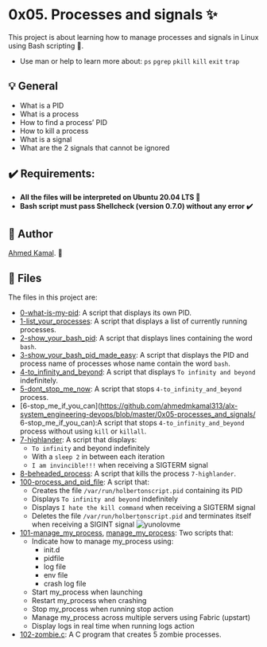 # 0x05. Processes and signals :sparkles:
This project is about learning how to manage processes and signals in Linux using Bash scripting 🐚.

- Use man or help to learn more about:
`ps`
`pgrep`
`pkill`
`kill`
`exit`
`trap`

## :bulb: General 
- What is a PID
- What is a process
- How to find a process’ PID
- How to kill a process
- What is a signal
- What are the 2 signals that cannot be ignored

## :heavy_check_mark: Requirements:
- **All the files will be interpreted on Ubuntu 20.04 LTS 🐧**
- **Bash script must pass Shellcheck (version 0.7.0) without any error ✔️**

## :bust_in_silhouette: Author
[Ahmed Kamal](https://github.com/ahmedmkamal313). 👋

## :file_folder: Files 
The files in this project are:

- [0-what-is-my-pid](https://github.com/ahmedmkamal313/alx-system_engineering-devops/blob/master/0x05-processes_and_signals/0-what-is-my-pid): A script that displays its own PID.
- [1-list_your_processes](https://github.com/ahmedmkamal313/alx-system_engineering-devops/blob/master/0x05-processes_and_signals/1-list_your_processes): A script that displays a list of currently running processes.
- [2-show_your_bash_pid](https://github.com/ahmedmkamal313/alx-system_engineering-devops/blob/master/0x05-processes_and_signals/2-show_your_bash_pid): A script that displays lines containing the word `bash`.
- [3-show_your_bash_pid_made_easy](https://github.com/ahmedmkamal313/alx-system_engineering-devops/blob/master/0x05-processes_and_signals/3-show_your_bash_pid_made_easy): A script that displays the PID and process name of processes whose name contain the word `bash`.
- [4-to_infinity_and_beyond](https://github.com/ahmedmkamal313/alx-system_engineering-devops/blob/master/0x05-processes_and_signals/4-to_infinity_and_beyond): A script that displays `To infinity and beyond` indefinitely.
- [5-dont_stop_me_now](https://github.com/ahmedmkamal313/alx-system_engineering-devops/blob/master/0x05-processes_and_signals/5-dont_stop_me_now): A script that stops `4-to_infinity_and_beyond` process.
- [6-stop_me_if_you_can](https://github.com/ahmedmkamal313/alx-system_engineering-devops/blob/master/0x05-processes_and_signals/ 6-stop_me_if_you_can):A script that stops `4-to_infinity_and_beyond` process without using `kill` or `killall`.
- [7-highlander](https://github.com/ahmedmkamal313/alx-system_engineering-devops/blob/master/0x05-processes_and_signals/7-highlander): A script that displays:
  - `To infinity` and beyond indefinitely
  - With a `sleep 2` in between each iteration
  - `I am invincible!!!` when receiving a SIGTERM signal
- [8-beheaded_process](https://github.com/ahmedmkamal313/alx-system_engineering-devops/blob/master/0x05-processes_and_signals/8-beheaded_process): A script that kills the process `7-highlander`.
- [100-process_and_pid_file](https://github.com/ahmedmkamal313/alx-system_engineering-devops/blob/master/0x05-processes_and_signals/100-process_and_pid_file): A script that:
  - Creates the file `/var/run/holbertonscript.pid` containing its PID
  - Displays `To infinity and beyond` indefinitely
  - Displays `I hate the kill command` when receiving a SIGTERM signal
  - Deletes the file `/var/run/holbertonscript.pid` and terminates itself when receiving a SIGINT signal
![yunolovme](https://th.bing.com/th/id/R.621f6f5f299a79e652100f36dd3653ac?rik=cQzRxsUYv6gU5w&riu=http%3a%2f%2fwww.quickmeme.com%2fimg%2fa9%2fa945f25b5918affcc8400ec3f9cb7eebd71361fca2fa358a568d1169901cf6b3.jpg&ehk=sQ%2fSRbTKvbPkBFk6Fv60bN86I9EndnhuTqD%2bxe4exfo%3d&risl=&pid=ImgRaw&r=0)
- [101-manage_my_process](https://github.com/ahmedmkamal313/alx-system_engineering-devops/blob/master/0x05-processes_and_signals/101-manage_my_process), [manage_my_process](https://github.com/ahmedmkamal313/alx-system_engineering-devops/blob/master/0x05-processes_and_signals/manage_my_process): Two scripts that:
  - Indicate how to manage my_process using:
    - init.d
    - pidfile
    - log file
    - env file
    - crash log file
  - Start my_process when launching
  - Restart my_process when crashing
  - Stop my_process when running stop action
  - Manage my_process across multiple servers using Fabric (upstart)
  - Display logs in real time when running logs action
- [102-zombie.c](https://github.com/ahmedmkamal313/alx-system_engineering-devops/blob/master/0x05-processes_and_signals/102-zombie.c): A C program that creates 5 zombie processes.
